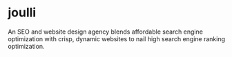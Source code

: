 # joulli
An SEO and website design agency blends affordable search engine optimization with crisp, dynamic websites to nail high search engine ranking optimization. 
